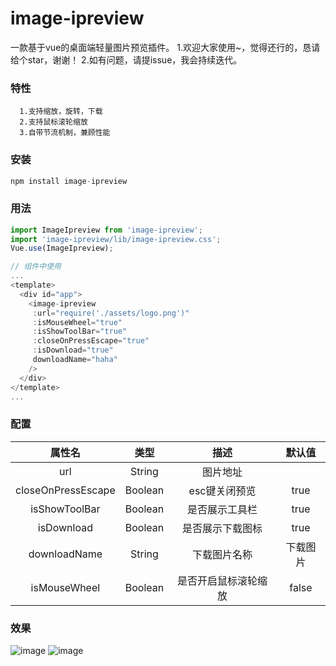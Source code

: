 # image-ipreview
一款基于vue的桌面端轻量图片预览插件。
1.欢迎大家使用~，觉得还行的，恳请给个star，谢谢！
2.如有问题，请提issue，我会持续迭代。

### 特性
      1.支持缩放，旋转，下载
      2.支持鼠标滚轮缩放
      3.自带节流机制，兼顾性能
### 安装
```javascript
npm install image-ipreview 
```
### 用法
```javascript
import ImageIpreview from 'image-ipreview';
import 'image-ipreview/lib/image-ipreview.css';
Vue.use(ImageIpreview);

// 组件中使用
...
<template>
  <div id="app">
    <image-ipreview
     :url="require('./assets/logo.png')"
     :isMouseWheel="true"
     :isShowToolBar="true"
     :closeOnPressEscape="true"
     :isDownload="true"
     downloadName="haha"
    />
  </div>
</template>
...
```
### 配置

|       属性名       |  类型   |     描述      | 默认值 |
| :----------------: | :-----: | :-----------: | :----: |
|        url         | String  |   图片地址    |        |
| closeOnPressEscape | Boolean | esc键关闭预览 |  true  |
|   isShowToolBar    | Boolean |  是否展示工具栏   |  true  |
|   isDownload    | Boolean |  是否展示下载图标   |  true  |
|   downloadName    | String |  下载图片名称   |  下载图片  |
|   isMouseWheel    | Boolean |  是否开启鼠标滚轮缩放   |  false  |

### 效果

![image](https://gitee.com/weban/vue-plug-in/raw/master/examples/assets/44.jpg)
![image](https://gitee.com/weban/vue-plug-in/raw/master/examples/assets/1314.png)


